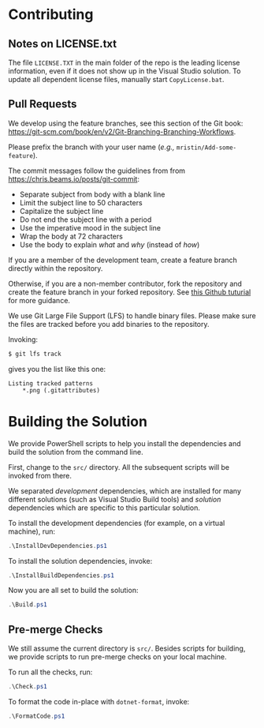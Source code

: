 Contributing
============
Notes on LICENSE.txt
--------------------
The file `LICENSE.TXT` in the main folder of the repo is the leading license
information, even if it does not show up in the Visual Studio solution. To
update all dependent license files, manually start `CopyLicense.bat`.

Pull Requests
-------------
We develop using the feature branches, see this section of the Git book:
https://git-scm.com/book/en/v2/Git-Branching-Branching-Workflows.

Please prefix the branch with your user name 
(*e.g.,* `mristin/Add-some-feature`).

The commit messages follow the guidelines from 
from https://chris.beams.io/posts/git-commit:
* Separate subject from body with a blank line
* Limit the subject line to 50 characters
* Capitalize the subject line
* Do not end the subject line with a period
* Use the imperative mood in the subject line
* Wrap the body at 72 characters
* Use the body to explain *what* and *why* (instead of *how*)

If you are a member of the development team, create a feature branch directly
within the repository.

Otherwise, if you are a non-member contributor, fork the repository and create
the feature branch in your forked repository. See [this Github tuturial](
https://help.github.com/en/github/collaborating-with-issues-and-pull-requests/creating-a-pull-request-from-a-fork
) for more guidance. 

We use Git Large File Support (LFS) to handle binary files. Please make sure 
the files are tracked before you add binaries to the repository.

Invoking:
```bash
$ git lfs track
```
gives you the list like this one:
```
Listing tracked patterns
    *.png (.gitattributes)
```

# Building the Solution

We provide PowerShell scripts to help you install the dependencies and build 
the solution from the command line.

First, change to the `src/` directory. All the subsequent scripts will be 
invoked from there.

We separated *development* dependencies, which are installed for many different
solutions (such as Visual Studio Build tools) and *solution* dependencies
which are specific to this particular solution.

To install the development dependencies (for example, on a virtual machine), 
run:

```powershell
.\InstallDevDependencies.ps1
```

To install the solution dependencies, invoke:

```powershell
.\InstallBuildDependencies.ps1
```

Now you are all set to build the solution:

```powershell
.\Build.ps1
```

## Pre-merge Checks

We still assume the current directory is `src/`. Besides scripts for building,
we provide scripts to run pre-merge checks on your local machine.

To run all the checks, run:

```powershell
.\Check.ps1
```

To format the code in-place with `dotnet-format`, invoke:

```powershell
.\FormatCode.ps1
```
